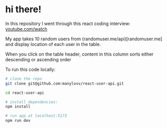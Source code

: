 # hi there!

In this repository I went through this react coding interview: [youtube.com/watch](https://www.youtube.com/watch?v=6s0OVdoo4Q4&ab_channel=BenAwad)

My app takes 10 random users from (randomuser.me/api)[randomuser.me] and display location of each user in the table.

When you click on the table header, content in this column sorts either descending or ascending order

To run this code locally:

```bash
# clone the repo
git clone git@github.com:manylovv/react-user-api.git

cd react-user-api

# install dependencies:
npm install

# run app at localhost:5173
npm run dev
```
